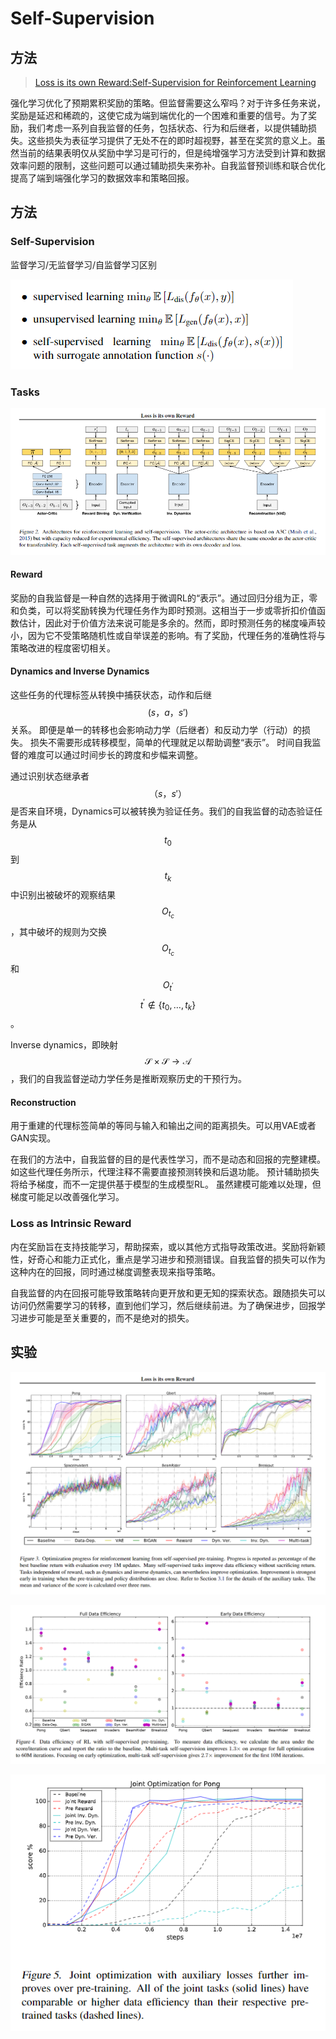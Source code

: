 # Self-Supervision

## 方法

> [Loss is its own Reward:Self-Supervision for Reinforcement Learning](https://arxiv.org/abs/1612.07307)

强化学习优化了预期累积奖励的策略。但监督需要这么窄吗？对于许多任务来说，奖励是延迟和稀疏的，这使它成为端到端优化的一个困难和重要的信号。为了奖励，我们考虑一系列自我监督的任务，包括状态、行为和后继者，以提供辅助损失。这些损失为表征学习提供了无处不在的即时超视野，甚至在奖赏的意义上。虽然当前的结果表明仅从奖励中学习是可行的，但是纯增强学习方法受到计算和数据效率问题的限制，这些问题可以通过辅助损失来弥补。自我监督预训练和联合优化提高了端到端强化学习的数据效率和策略回报。

## 方法

### Self-Supervision

监督学习/无监督学习/自监督学习区别

![](../../.gitbook/assets/image-68.png)

### Tasks

![](../../.gitbook/assets/image-7.png)

#### Reward

奖励的自我监督是一种自然的选择用于微调RL的“表示”。通过回归分组为正，零和负类，可以将奖励转换为代理任务作为即时预测。这相当于一步或零折扣价值函数估计，因此对于价值方法来说可能是多余的。然而，即时预测任务的梯度噪声较小，因为它不受策略随机性或自举误差的影响。有了奖励，代理任务的准确性将与策略改进的程度密切相关。

#### Dynamics and Inverse Dynamics

这些任务的代理标签从转换中捕获状态，动作和后继 $$(s，a，s')$$ 关系。 即便是单一的转移也会影响动力学（后继者）和反动力学（行动）的损失。 损失不需要形成转移模型，简单的代理就足以帮助调整“表示”。 时间自我监督的难度可以通过时间步长的跨度和步幅来调整。

通过识别状态继承者 $$（s，s'）$$ 是否来自环境，Dynamics可以被转换为验证任务。我们的自我监督的动态验证任务是从 $$t_0$$ 到 $$t_k$$ 中识别出被破坏的观察结果 $$O_{t_{c}}$$ ，其中破坏的规则为交换 $$O_{t_{c}}$$和$$O_{t^{\prime}}$$ $$t^{\prime} \notin\left\{t_{0}, \dots, t_{k}\right\}$$ 。

Inverse dynamics，即映射 $$\mathcal{S} \times \mathcal{S} \rightarrow \mathcal{A}$$ ，我们的自我监督逆动力学任务是推断观察历史的干预行为。

#### Reconstruction

用于重建的代理标签简单的等同与输入和输出之间的距离损失。可以用VAE或者GAN实现。

在我们的方法中，自我监督的目的是代表性学习，而不是动态和回报的完整建模。 如这些代理任务所示，代理注释不需要直接预测转换和后退功能。 预计辅助损失将给予梯度，而不一定提供基于模型的生成模型RL。 虽然建模可能难以处理，但梯度可能足以改善强化学习。

### Loss as Intrinsic Reward

内在奖励旨在支持技能学习，帮助探索，或以其他方式指导政策改进。奖励将新颖性，好奇心和能力正式化，重点是学习进步和预测错误。自我监督的损失可以作为这种内在的回报，同时通过梯度调整表现来指导策略。

自我监督的内在回报可能导致策略转向更开放和更无知的探索状态。跟随损失可以访问仍然需要学习的转移，直到他们学习，然后继续前进。为了确保进步，回报学习进步可能是至关重要的，而不是绝对的损失。

## 实验

![](../../.gitbook/assets/image-99.png)

![](../../.gitbook/assets/image-89.png)

![](../../.gitbook/assets/image-30.png)

